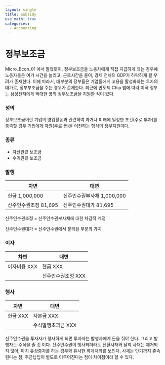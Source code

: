 ```yaml
---
layout: single
title: Subsidy
use_math: true
categories:
  - Accounting
---
```

# 정부보조금
 
Micro_Econ_01 에서 말했듯이, 정부보조금을 노동자에게 직접 지급하게 되는 경우에
노동자들은 여가 시간을 늘리고, 근로시간을 줄여, 경제 전체의 GDP가 하락하게 될
우려가 존재한다. 이에 따라서, 대부분의 정부들은 기업들에게 고용을 활성화하는 투자의
대가로, 정부부조금을 주는 경우가 존재한다. 최근에 반도체 Chip 법에 따라 미국 정부는
삼성전자에게 막대한 양의 정부보조금을 지원한 적이 있다.

### 정의
정부보조금이란 기업의 영업활동과 관련하여 과거나 미래에 일정한 조건(주로 투자)를
충족할 경우 기업에게 자원(주로 돈)을 이전하는 형식의 정부지원이다.


### 종류
- 자산관련 보조금
- 수익관련 보조금

### 발행

| 차변             | 대변                 |
|----------------|--------------------|
| 현금 1,000,000   | 신주인수권부사채 1,000,000 |
| 신주인수권조정 81,695 | 신주인수권대가 81,695     |

신주인수권조정 = 신주인수권부사채에 대한 차감적 계정

신주인수권대가 = 신주인수권에서 분리된 부분의 가치

### 이자

| 차변     | 대변          |
|--------|-------------|
| 이자비용 XXX | 현금 XXX      |
|        | 신주인수권조정 XXX |

### 행사

| 차변     | 대변          |
|--------|-------------|
| 현금 XXX | 자본금 XXX     |
|        | 주식발행초과금 XXX |

신주인수권을 투자자가 행사하게 되면 투자자는 발행자에게 돈을 줘야 한다.
그리고 발행자는 주식을 줄 것 이다.
신주인수권이 행사되더라도 전환사채와 달리 사채는 제거되지 않아, 마치 유상증자를
하는 경우와 유사한 회계처리를 보인다. 사채는 만기까지 존속된다는 점,
주금납입이 별도로 이루어진다는 점이 차이점이라 할 수 있다.